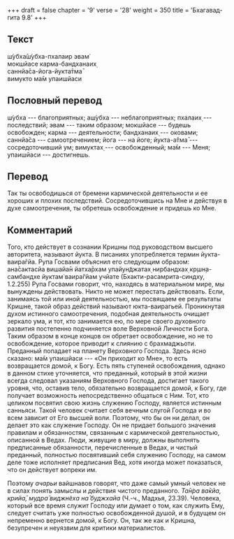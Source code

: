 +++
draft = false
chapter = '9'
verse = '28'
weight = 350
title = 'Бхагавад-гита 9.8'
+++
## Текст

ш́убха̄ш́убха-пхалаир эвам̇  
мокшйасе карма-бандханаих̣  
саннйа̄са-йога-йукта̄тма̄  
вимукто ма̄м упаишйаси

## Пословный перевод

ш́убха --- благоприятных; аш́убха --- неблагоприятных; пхалаих̣ ---
последствий; эвам --- таким образом; мокшйасе --- будешь освобожден;
карма --- деятельности; бандханаих̣ --- оковами; саннйа̄са ---
самоотречением; йога --- на йоге; йукта-а̄тма̄ --- сосредоточивший ум;
вимуктах̣ --- освобожденный; ма̄м --- Меня; упаишйаси --- достигнешь.

## Перевод

Так ты освободишься от бремени кармической деятельности и ее хороших и
плохих последствий. Сосредоточившись на Мне и действуя в духе
самоотречения, ты обретешь освобождение и придешь ко Мне.

## Комментарий

Того, кто действует в сознании Кришны под руководством высшего
авторитета, называют йукта. В писаниях употребляется термин
йукта-ваира̄гйа. Рупа Госвами объяснил его следующим образом: ана̄сактасйа
вишайа̄н йатха̄рхам упайун̃джатах̣ нирбандхах̣ кр̣шн̣а-самбандхе йуктам̇
ваира̄гйам учйате (Бхакти-расамрита-синдху, 1.2.255) Рупа Госвами
говорит, что, находясь в материальном мире, мы вынуждены действовать.
Никто не может перестать действовать. Если, занимаясь той или иной
деятельностью, мы посвящаем ее результаты Кришне, такой образ действий
называют юкта-ваирагьей. Проникнутая духом истинного самоотречения,
подобная деятельность очищает зеркало ума, и тот, кто занимается ею, по
мере своего духовного развития постепенно подчиняется воле Верховной
Личности Бога. Таким образом в конце концов он обретает освобождение, но
не то освобождение, которое приводит к слиянию с брахмаджьоти. Преданный
попадает на планету Верховного Господа. Здесь ясно сказано: ма̄м
упаишйаси --- «Он приходит ко Мне», то есть возвращается домой, к Богу.
Есть пять ступеней освобождения, однако в данном стихе уточняется, что
преданный, который в этой жизни всегда следовал указаниям Верховного
Господа, достигает такого уровня, что, оставив тело, обязательно
возвращается домой, к Богу, где получает возможность непосредственно
общаться с Ним. Тот, кто целиком посвятил свою жизнь служению Господу,
является истинным санньяси. Такой человек считает себя вечным слугой
Господа и во всем зависит от Его высшей воли. Поэтому, что бы он ни
делал, он делает это как служение Господу. Он не придает большого
значения правилам и обязанностям, связанным с кармической деятельностью,
описанной в Ведах. Люди, живущие в миру, должны выполнять предписанные
обязанности, перечисленные в Ведах, и чистый преданный, полностью
посвятивший себя служению Господу, на самом деле тоже исполняет
предписания Вед, хотя иногда может показаться, что он действует вопреки
им.

Поэтому *ачарьи* вайшнавов говорят, что даже самый умный человек не в
силах понять замыслы и действия чистого преданного. *Та̄н̇ра ва̄кйа, крийа̄,
мудра̄ виджн̃еха на̄ буджхайа* (Ч.-ч., Мадхья, 23.39). Человека, который
все время служит Господу или думает о том, как служить Ему, следует
считать уже полностью освобожденной душой, и в будущем он непременно
вернется домой, к Богу. Он, так же как и Кришна, безупречен и неуязвим
для критики материалистов.

